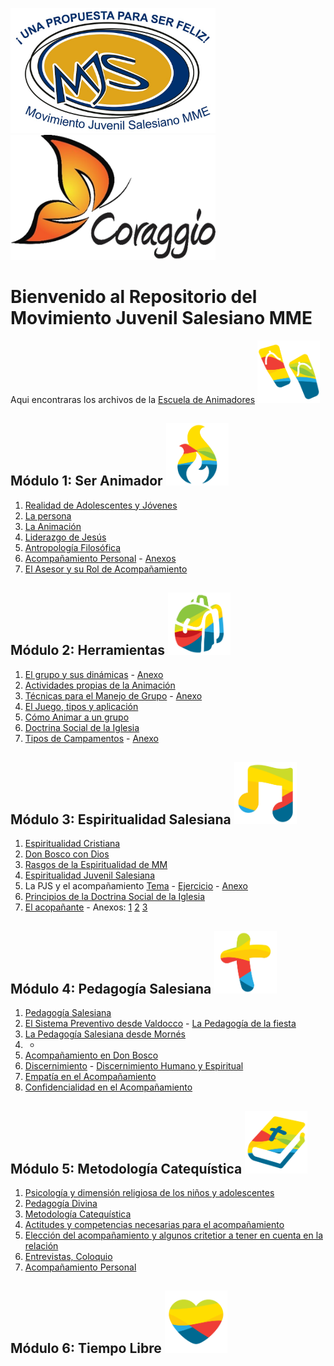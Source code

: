 <img src="img/MJS_LOGO.jpg" width="328" height="200"> <img src="img/Corragio.png" width="328" height="200">

# Bienvenido al Repositorio del Movimiento Juvenil Salesiano MME

Aqui encontraras los archivos de la [Escuela de Animadores](https://mjsmme.gnomio.com/) <img src="img/Sandalia.png" width="100" height="100">

## Módulo 1: Ser Animador <img src="img/Fuego.png" width="100" height="100">

1. [Realidad de Adolescentes y Jóvenes](doc/Escuela_de_Animadores/1_Ser_Animador/1_1_Realidad_de_Adolescentes_y_Jovenes.pdf)
2. [La persona](doc/Escuela_de_Animadores/1_Ser_Animador/1_2_La_persona.pdf)
3. [La Animación](doc/Escuela_de_Animadores/1_Ser_Animador/1_3_Animacion.pdf)
4. [Liderazgo de Jesús](doc/Escuela_de_Animadores/1_Ser_Animador/1_4_Liderazgo_de_Jesus.pdf)
5. [Antropología Filosófica](doc/Escuela_de_Animadores/1_Ser_Animador/1_5_Antropologia_Filosofica.pdf)
6. [Acompañamiento Personal](doc/Escuela_de_Animadores/1_Ser_Animador/1_6_Acompañamiento_Personal.pdf) - [Anexos](doc/Escuela_de_Animadores/1_Ser_Animador/1_6_Situacion_del_Acompañamiento_en_la_Pastoral_Juvenil_Salesiana_Anexo.pdf)
7. [El Asesor y su Rol de Acompañamiento](doc/Escuela_de_Animadores/1_Ser_Animador/1_7_El_Asesor_y_su_Rol_de_Acompañamiento.pdf)

## Módulo 2: Herramientas <img src="img/Mochila.png" width="100" height="100">
1. [El grupo y sus dinámicas](doc/Escuela_de_Animadores/2_Herramientas/2_1_El_grupo_y_sus_dinamicas.pdf) - [Anexo](doc/Escuela_de_Animadores/2_Herramientas/2_1_El_grupo_y_sus_dinamicas_Anexo.pdf)
2. [Actividades propias de la Animación](doc/Escuela_de_Animadores/2_Herramientas/2_3_Actividades_Propias_de_la_Animacion.txt)
3. [Técnicas para el Manejo de Grupo](doc/Escuela_de_Animadores/2_Herramientas/2_3_Tecnicas_para_el_Manejo_de_Grupo.pdf) - [Anexo](doc/Escuela_de_Animadores/2_Herramientas/2_3_Manual_de_Tecnicas_Grupales_Anexo.pdf)
4. [El Juego, tipos y aplicación](doc/Escuela_de_Animadores/2_Herramientas/2_4_El_Juego_tipos_y_aplicacion.pdf)
5. [Cómo Animar a un grupo](doc/Escuela_de_Animadores/2_Herramientas/2_5_Como_Animar_a_un_grupo.pdf)
6. [Doctrina Social de la Iglesia](doc/Escuela_de_Animadores/2_Herramientas/2_6_Doctrina_Social_de_la_Iglesia.pdf)
7. [Tipos de Campamentos](doc/Escuela_de_Animadores/2_Herramientas/2_7_Tipos_de_Campamentos.pdf) - [Anexo](doc/Escuela_de_Animadores/2_Herramientas/2_7_Tipos_de_Campamentos_Anexo.pdf)

## Módulo 3: Espiritualidad Salesiana <img src="img/NotaMusical.png" width="100" height="100">
1. [Espiritualidad Cristiana](doc/Escuela_de_Animadores/3_Espiritualidad_Salesiana/3_1_Espiritualidad_Cristiana.pdf)
2. [Don Bosco con Dios](doc/Escuela_de_Animadores/3_Espiritualidad_Salesiana/3_2_Don_Bosco_con_Dios.pdf)
3. [Rasgos de la Espiritualidad de MM](doc/Escuela_de_Animadores/3_Espiritualidad_Salesiana/3_3_Rasgos_de_la_Espiritualidad_de_MM.pdf)
4. [Espiritualidad Juvenil Salesiana](doc/Escuela_de_Animadores/3_Espiritualidad_Salesiana/3_4_Espiritualidad_Juvenil_Salesiana.pdf)
5. La PJS y el acompañamiento [Tema](doc/Escuela_de_Animadores/3_Espiritualidad_Salesiana/3_5_La_PJS_y_el_acompañamiento_Tema.pdf) - [Ejercicio](doc/Escuela_de_Animadores/3_Espiritualidad_Salesiana/3_5_La_PJS_y_el_acompañamiento_Ejercicio.pdf) - [Anexo](doc/Escuela_de_Animadores/3_Espiritualidad_Salesiana/3_5_Acompañamiento_Personal_Material_de_Apoyo.pdf)
6. [Principios de la Doctrina Social de la Iglesia](doc/Escuela_de_Animadores/3_Espiritualidad_Salesiana/3_6_Principios_de_la_DSI.pdf)
7. [El acopañante](doc/Escuela_de_Animadores/3_Espiritualidad_Salesiana/3_7_El_Acompañante.pdf) - Anexos: [1](doc/Escuela_de_Animadores/3_Espiritualidad_Salesiana/3_7_El_Acompañante_Anexo_1.pdf) [2](doc/Escuela_de_Animadores/3_Espiritualidad_Salesiana/3_7_El_Acompañante_Anexo_2.pdf) [3](doc/Escuela_de_Animadores/3_Espiritualidad_Salesiana/3_7_El_Acompañante_Anexo_3.pdf)

## Módulo 4: Pedagogía Salesiana <img src="img/Cruz.png" width="100" height="100">
1. [Pedagogía Salesiana](doc/Escuela_de_Animadores/4_Pedagogia_Salesiana/4_1_Pedagogia_Salesiana.pdf)
2. [El Sistema Preventivo desde Valdocco](doc/Escuela_de_Animadores/4_Pedagogia_Salesiana/4_2_El_Sistema_Preventivo_desde_Valdocco.pdf) - [La Pedagogía de la fiesta](doc/Escuela_de_Animadores/4_Pedagogia_Salesiana/4_2_1_La_pedagogia_de_la_fiesta.pdf)
3. [La Pedagogía Salesiana desde Mornés](doc/Escuela_de_Animadores/4_Pedagogia_Salesiana/4_3_La_Pedagogia_Salesiana_desde_Mornes.pdf)
4. -
5. [Acompañamiento en Don Bosco](doc/Escuela_de_Animadores/4_Pedagogia_Salesiana/4_5_Acompanamiento_en_DB.pdf)
6. [Discernimiento](doc/Escuela_de_Animadores/4_Pedagogia_Salesiana/4_6_Discernimiento.pdf) - [Discernimiento Humano y Espiritual](doc/Escuela_de_Animadores/4_Pedagogia_Salesiana/4_6_1_Discernimiento_Humano_y_Espiritual.pdf)
7. [Empatía en el Acompañamiento](doc/Escuela_de_Animadores/4_Pedagogia_Salesiana/4_7_Empatia_en_el_acompañamiento.pdf)
8. [Confidencialidad en el Acompañamiento](doc/Escuela_de_Animadores/4_Pedagogia_Salesiana/4_8_Confidencialidad_en_el_acompañamiento.pdf)

## Módulo 5: Metodología Catequística <img src="img/Biblia.png" width="100" height="100">

1. [Psicología y dimensión religiosa de los niños y adolescentes](doc/Escuela_de_Animadores/5_Metodologia_Catequistica/5_1_Psicologia_y_dimension_religiosa_niños_adolescentes.pdf)
2. [Pedagogía Divina](doc/Escuela_de_Animadores/5_Metodologia_Catequistica/5_2_Pedagogia_divina.pdf)
3. [Metodología Catequística](doc/Escuela_de_Animadores/5_Metodologia_Catequistica/5_3_Metodologia_catequistica.pdf)
4. [Actitudes y competencias necesarias para el acompañamiento](doc/Escuela_de_Animadores/5_Metodologia_Catequistica/5_4_Actitudes_y_competencias_para_el_acompañamiento.pdf)
5. [Elección del acompañamiento y algunos critetior a tener en cuenta en la relación](doc/Escuela_de_Animadores/5_Metodologia_Catequistica/5_5_Eleccion_del_acompañante_y_criterios.pdf)
6. [Entrevistas, Coloquio](doc/Escuela_de_Animadores/5_Metodologia_Catequistica/5_6_Entrevistas_coloquio.pdf)
7. [Acompañamiento Personal](doc/Escuela_de_Animadores/5_Metodologia_Catequistica/5_7_Acompañamiento_Personal.pdf)

## Módulo 6: Tiempo Libre <img src="img/Corazon.png" width="100" height="100">
